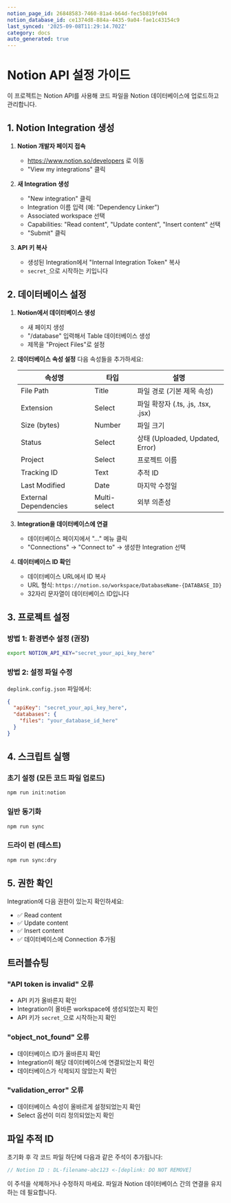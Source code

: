 ```yaml
---
notion_page_id: 26848583-7460-81a4-b64d-fec5b819fe04
notion_database_id: ce1374d8-884a-4435-9a04-fae1c43154c9
last_synced: '2025-09-08T11:29:14.702Z'
category: docs
auto_generated: true
---
```

# Notion API 설정 가이드

이 프로젝트는 Notion API를 사용해 코드 파일을 Notion 데이터베이스에 업로드하고 관리합니다.

## 1. Notion Integration 생성

1. **Notion 개발자 페이지 접속**
   - https://www.notion.so/developers 로 이동
   - "View my integrations" 클릭

2. **새 Integration 생성**
   - "New integration" 클릭
   - Integration 이름 입력 (예: "Dependency Linker")
   - Associated workspace 선택
   - Capabilities: "Read content", "Update content", "Insert content" 선택
   - "Submit" 클릭

3. **API 키 복사**
   - 생성된 Integration에서 "Internal Integration Token" 복사
   - `secret_`으로 시작하는 키입니다

## 2. 데이터베이스 설정

1. **Notion에서 데이터베이스 생성**
   - 새 페이지 생성
   - "/database" 입력해서 Table 데이터베이스 생성
   - 제목을 "Project Files"로 설정

2. **데이터베이스 속성 설정**
   다음 속성들을 추가하세요:
   
   | 속성명 | 타입 | 설명 |
   |--------|------|------|
   | File Path | Title | 파일 경로 (기본 제목 속성) |
   | Extension | Select | 파일 확장자 (.ts, .js, .tsx, .jsx) |
   | Size (bytes) | Number | 파일 크기 |
   | Status | Select | 상태 (Uploaded, Updated, Error) |
   | Project | Select | 프로젝트 이름 |
   | Tracking ID | Text | 추적 ID |
   | Last Modified | Date | 마지막 수정일 |
   | External Dependencies | Multi-select | 외부 의존성 |

3. **Integration을 데이터베이스에 연결**
   - 데이터베이스 페이지에서 "..." 메뉴 클릭
   - "Connections" → "Connect to" → 생성한 Integration 선택

4. **데이터베이스 ID 확인**
   - 데이터베이스 URL에서 ID 복사
   - URL 형식: `https://notion.so/workspace/DatabaseName-{DATABASE_ID}`
   - 32자리 문자열이 데이터베이스 ID입니다

## 3. 프로젝트 설정

### 방법 1: 환경변수 설정 (권장)

```bash
export NOTION_API_KEY="secret_your_api_key_here"
```

### 방법 2: 설정 파일 수정

`deplink.config.json` 파일에서:

```json
{
  "apiKey": "secret_your_api_key_here",
  "databases": {
    "files": "your_database_id_here"
  }
}
```

## 4. 스크립트 실행

### 초기 설정 (모든 코드 파일 업로드)
```bash
npm run init:notion
```

### 일반 동기화
```bash
npm run sync
```

### 드라이 런 (테스트)
```bash
npm run sync:dry
```

## 5. 권한 확인

Integration에 다음 권한이 있는지 확인하세요:
- ✅ Read content
- ✅ Update content  
- ✅ Insert content
- ✅ 데이터베이스에 Connection 추가됨

## 트러블슈팅

### "API token is invalid" 오류
- API 키가 올바른지 확인
- Integration이 올바른 workspace에 생성되었는지 확인
- API 키가 `secret_`으로 시작하는지 확인

### "object_not_found" 오류
- 데이터베이스 ID가 올바른지 확인
- Integration이 해당 데이터베이스에 연결되었는지 확인
- 데이터베이스가 삭제되지 않았는지 확인

### "validation_error" 오류
- 데이터베이스 속성이 올바르게 설정되었는지 확인
- Select 옵션이 미리 정의되었는지 확인

## 파일 추적 ID

초기화 후 각 코드 파일 하단에 다음과 같은 주석이 추가됩니다:

```javascript
// Notion ID : DL-filename-abc123 <-[deplink: DO NOT REMOVE]
```

이 주석을 삭제하거나 수정하지 마세요. 파일과 Notion 데이터베이스 간의 연결을 유지하는 데 필요합니다.
